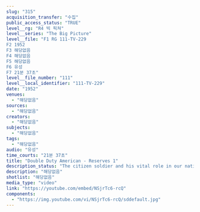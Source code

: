 ```yaml
---
slug: "315"
acquisition_transfer: "수집"
public_access_status: "TRUE"
level__rg: "R4 빅 픽쳐"
level__series: "The Big Picture"
level__file: "F1 RG 111-TV-229
F2 1952
F3 해당없음
F4 해당없음
F5 해당없음
F6 유성
F7 21분 37초"
level__file_number: "111"
level__local_identifier: "111-TV-229"
date: "1952"
venues: 
  - "해당없음"
sources: 
  - "해당없음"
creators: 
  - "해당없음"
subjects: 
  - "해당없음"
tags: 
  - "해당없음"
audio: "유성"
time_courts: "21분 37초"
title: "Double Duty American - Reserves 1"
description_status: "The citizen soldier and his vital role in our national defense."
description: "해당없음"
shotlist: "해당없음"
media_type: "video"
link: "https://youtube.com/embed/NSjrTc6-rcQ"
components: 
  - "https://img.youtube.com/vi/NSjrTc6-rcQ/sddefault.jpg"
---
```

